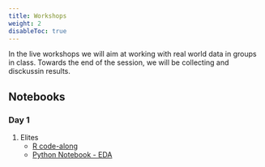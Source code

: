 ```yaml
---
title: Workshops
weight: 2
disableToc: true
---
```


In the live workshops we will aim at working with real world data in groups in class. Towards the end of the session, we will be collecting and disckussin results.


## Notebooks

### Day 1

1. Elites
   * [R code-along](xxx)
   * [Python Notebook - EDA](https://colab.research.google.com/github/SDS-AAU/DSBA-2021/blob/master/static/notebooks/DSBA21_A2_W1.ipynb)